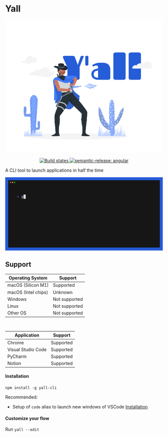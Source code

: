 # Yall

<p align="center">
    <img alt="Yall logo"  src="https://github.com/Amber-Williams/yall/blob/main/quick-draw.gif" width="500"/>
</p>
<p align="center">
  <a href="https://github.com/Amber-Williams/yall/actions/workflows/release.yml">
    <img alt="Build states" src="https://github.com/Amber-Williams/yall/actions/workflows/release.yml/badge.svg">
  </a>
  <a href="#badge">
    <img alt="semantic-release: angular" src="https://img.shields.io/badge/semantic--release-angular-e10079?logo=semantic-release">
  </a>
</p>

A CLI tool to launch applications in half the time

<img alt="Welcome to Yall" src="https://github.com/Amber-Williams/yall/blob/main/demo.gif" width="600" />

## Support

| Operating System    | Support       |
| ------------------- | ------------- |
| macOS (Silicon M1)  | Supported     |
| macOS (Intel chips) | Unknown       |
| Windows             | Not supported |
| Linux               | Not supported |
| Other OS            | Not supported |

</br>

| Application        | Support   |
| ------------------ | --------- |
| Chrome             | Supported |
| Visual Studio Code | Supported |
| PyCharm            | Supported |
| Notion             | Supported |

#### Installation

`npm install -g yall-cli`

Recommended:

- Setup of `code` alias to launch new windows of VSCode [Installation](https://code.visualstudio.com/docs/setup/mac)

#### Customize your flow

Run `yall --edit`
